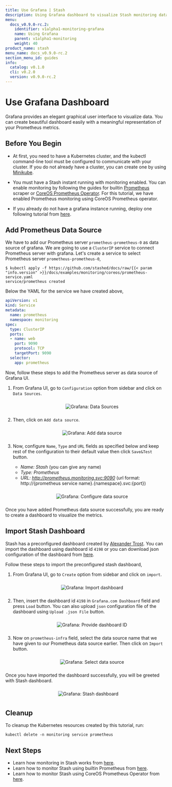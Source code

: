 ```yaml
---
title: Use Grafana | Stash
description: Using Grafana dashboard to visualize Stash monitoring data
menu:
  docs_v0.9.0-rc.2:
    identifier: v1alpha1-monitoring-grafana
    name: Using Grafana
    parent: v1alpha1-monitoring
    weight: 40
product_name: stash
menu_name: docs_v0.9.0-rc.2
section_menu_id: guides
info:
  catalog: v0.1.0
  cli: v0.2.0
  version: v0.9.0-rc.2
---
```


# Use Grafana Dashboard

Grafana provides an elegant graphical user interface to visualize data. You can create beautiful dashboard easily with a meaningful representation of your Prometheus metrics.

## Before You Begin

- At first, you need to have a Kubernetes cluster, and the kubectl command-line tool must be configured to communicate with your cluster. If you do not already have a cluster, you can create one by using [Minikube](https://github.com/kubernetes/minikube).

- You must have a Stash instant running with monitoring enabled. You can enable monitoring by following the guides for builtin [Prometheus](/docs/v0.9.0-rc.2/guides/v1alpha1/monitoring/builtin) scraper or [CoreOS Prometheus Operator](/docs/v0.9.0-rc.2/guides/v1alpha1/monitoring/coreos). For this tutorial, we have enabled Prometheus monitoring using CoreOS Prometheus operator.

- If you already do not have a grafana instance running, deploy one following tutorial from [here](https://github.com/appscode/third-party-tools/blob/master/monitoring/grafana/README.md).

## Add Prometheus Data Source

We have to add our Prometheus server `prometheus-prometheus-0` as data source of grafana. We are going to use a `ClusterIP` service to connect Prometheus server with grafana. Let's create a service to select Prometheus server `prometheus-prometheus-0`,

```console
$ kubectl apply -f https://github.com/stashed/docs/raw/{{< param "info.version" >}}/docs/examples/monitoring/coreos/prometheus-service.yaml
service/prometheus created
```

Below the YAML for the service we have created above,

```yaml
apiVersion: v1
kind: Service
metadata:
  name: prometheus
  namespace: monitoring
spec:
  type: ClusterIP
  ports:
  - name: web
    port: 9090
    protocol: TCP
    targetPort: 9090
  selector:
    app: prometheus
```

Now, follow these steps to add the Prometheus server as data source of Grafana UI.

1. From Grafana UI, go to `Configuration` option from sidebar and click on `Data Sources`.

    <p align="center">
      <img alt="Grafana: Data Sources"  src="/docs/v0.9.0-rc.2/images/v1alpha1/monitoring/grafana/grafana-data-source-1.png" style="padding: 10px;">
    </p>

2. Then, click on `Add data source`.

    <p align="center">
      <img alt="Grafana: Add data source"  src="/docs/v0.9.0-rc.2/images/v1alpha1/monitoring/grafana/grafana-data-source-2.png" style="padding: 10px;">
    </p>

3. Now, configure `Name`, `Type` and `URL` fields as specified below and keep rest of the configuration to their default value then click `Save&Test` button.
    - *Name: Stash* (you can give any name)
    - *Type: Prometheus*
    - *URL: http://prometheus.monitoring.svc:9090*
      (url format: http://{prometheus service name}.{namespace}.svc:{port})

    <p align="center">
      <img alt="Grafana: Configure data source"  src="/docs/v0.9.0-rc.2/images/v1alpha1/monitoring/grafana/grafana-data-source-3.png" style="padding: 10px;">
    </p>

Once you have added Prometheus data source successfully, you are ready to create a dashboard to visualize the metrics.

## Import Stash Dashboard

Stash has a preconfigured dashboard created by [Alexander Trost](https://github.com/galexrt). You can import the dashboard using dashboard id `4198` or you can download json configuration of the dashboard from [here](https://grafana.com/dashboards/4198).

Follow these steps to import the preconfigured stash dashboard,

1. From Grafana UI, go to `Create` option from sidebar and click on `import`.

    <p align="center">
        <img alt="Grafana: Import dashboard"  src="/docs/v0.9.0-rc.2/images/v1alpha1/monitoring/grafana/grafana-import-1.png" style="padding: 10px;">
    </p>

2. Then, insert the dashboard id `4198` in `Grafana.com Dashboard` field and press `Load` button. You can also upload `json` configuration file of the dashboard using `Upload .json File` button.

    <p align="center">
      <img alt="Grafana: Provide dashboard ID"  src="/docs/v0.9.0-rc.2/images/v1alpha1/monitoring/grafana/grafana-import-2.png" style="padding: 10px;">
    </p>

3. Now on `prometheus-infra` field, select the data source name that we have given to our Prometheus data source earlier. Then click on `Import` button.

    <p align="center">
        <img alt="Grafana: Select data source"  src="/docs/v0.9.0-rc.2/images/v1alpha1/monitoring/grafana/grafana-import-3.png" style="padding: 10px;">
    </p>

Once you have imported the dashboard successfully, you will be greeted with Stash dashboard.

<p align="center">
      <img alt="Grafana: Stash dashboard"  src="/docs/v0.9.0-rc.2/images/v1alpha1/monitoring/grafana/grafana-stash-dashboard.png" style="padding: 10px;">
</p>

## Cleanup

To cleanup the Kubernetes resources created by this tutorial, run:

```console
kubectl delete -n monitoring service prometheus
```

## Next Steps

- Learn how monitoring in Stash works from [here](/docs/v0.9.0-rc.2/guides/v1alpha1/monitoring/overview).
- Learn how to monitor Stash using builtin Prometheus from [here](/docs/v0.9.0-rc.2/guides/v1alpha1/monitoring/builtin).
- Learn how to monitor Stash using CoreOS Prometheus Operator from [here](/docs/v0.9.0-rc.2/guides/v1alpha1/monitoring/coreos).

